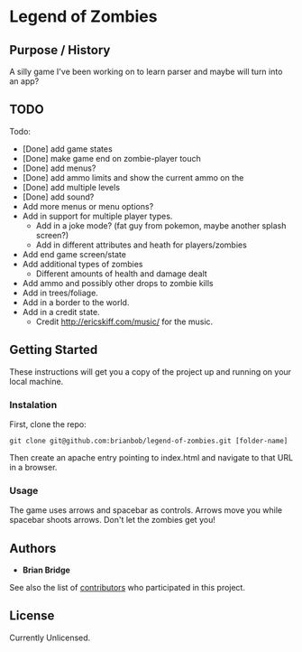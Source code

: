 # Legend of Zombies

## Purpose / History

A silly game I've been working on to learn parser and maybe will turn into an app?


## TODO

 Todo:
   * [Done] add game states
   * [Done] make game end on zombie-player touch
   * [Done] add menus?
   * [Done] add ammo limits and show the current ammo on the
   * [Done] add multiple levels
   * [Done] add sound?
   * Add more menus or menu options?
   * Add in support for multiple player types.
     * Add in a joke mode? (fat guy from pokemon, maybe another splash screen?)
     * Add in different attributes and heath for players/zombies
   * Add end game screen/state
   * Add additional types of zombies
     * Different amounts of health and damage dealt
   * Add ammo and possibly other drops to zombie kills
   * Add in trees/foliage.
   * Add in a border to the world.
   * Add in a credit state.
     * Credit http://ericskiff.com/music/ for the music.

## Getting Started

These instructions will get you a copy of the project up and running on your local machine.

### Instalation

First, clone the repo:

```
git clone git@github.com:brianbob/legend-of-zombies.git [folder-name]
```

Then create an apache entry pointing to index.html and navigate to that URL in a browser.

### Usage

The game uses arrows and spacebar as controls. Arrows move you while spacebar shoots arrows. Don't let the zombies get you!

## Authors

* **Brian Bridge**

See also the list of [contributors](https://github.com/brianbob/draft-lottery/graphs/contributors) who participated in this project.

## License

Currently Unlicensed.
